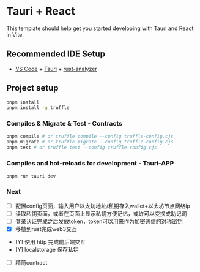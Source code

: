 # Tauri + React

This template should help get you started developing with Tauri and React in Vite.

## Recommended IDE Setup

- [VS Code](https://code.visualstudio.com/) + [Tauri](https://marketplace.visualstudio.com/items?itemName=tauri-apps.tauri-vscode) + [rust-analyzer](https://marketplace.visualstudio.com/items?itemName=rust-lang.rust-analyzer)


## Project setup

```bash
pnpm install
pnpm install -g truffle
```

### Compiles & Migrate & Test - Contracts

```bash
pnpm compile # or truffle compile --config truffle-config.cjs
pnpm migrate # or truffle migrate --config truffle-config.cjs
pnpm test # or truffle test --config truffle-config.cjs
```

### Compiles and hot-reloads for development - Tauri-APP

```bash
pnpm run tauri dev
```

### Next 

- [ ] 配置config页面，输入用户以太坊地址/私钥存入wallet+以太坊节点网络ip
- [ ] 读取私钥页面，或者在页面上显示私钥方便记忆，或许可以变换成助记词
- [ ] 登录认证完成之后发放token，token可以用来作为加密通信的对称密钥
- [X] 移植到rust完成web3交互
- [Y] 使用 http 完成前后端交互
- [Y] localstorage 保存私钥
- [ ] 精简contract